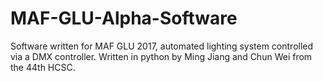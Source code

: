 # MAF-GLU-Alpha-Software
Software written for MAF GLU 2017, automated lighting system controlled via a DMX controller. Written in python by Ming Jiang and Chun Wei from the 44th HCSC.
